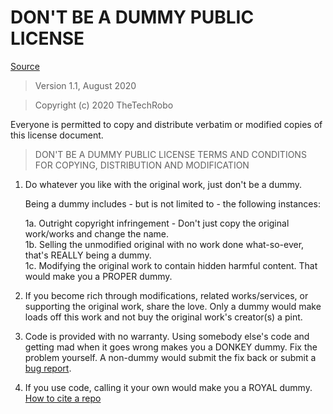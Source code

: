 # DON'T BE A DUMMY PUBLIC LICENSE

[Source](https://github.com/thetechrobo/dbad-clean)

> Version 1.1, August 2020

> Copyright (c) 2020 TheTechRobo
 
 Everyone is permitted to copy and distribute verbatim or modified copies of this license document.

> DON'T BE A DUMMY PUBLIC LICENSE
> TERMS AND CONDITIONS FOR COPYING, DISTRIBUTION AND MODIFICATION

 1. Do whatever you like with the original work, just don't be a dummy.

     Being a dummy includes - but is not limited to - the following instances:

	 1a. Outright copyright infringement - Don't just copy the original work/works and change the name.  
	 1b. Selling the unmodified original with no work done what-so-ever, that's REALLY being a dummy.  
	 1c. Modifying the original work to contain hidden harmful content. That would make you a PROPER dummy.  

 2. If you become rich through modifications, related works/services, or supporting the original work,
 share the love. Only a dummy would make loads off this work and not buy the original work's 
 creator(s) a pint.
 
 3. Code is provided with no warranty. Using somebody else's code and getting mad when it goes wrong makes 
 you a DONKEY dummy. Fix the problem yourself. A non-dummy would submit the fix back or submit a [bug report](https://www.chiark.greenend.org.uk/~sgtatham/bugs.html).

4. If you use code, calling it your own would make you a ROYAL dummy. [How to cite a repo](https://academia.stackexchange.com/questions/14010/how-do-you-cite-a-github-repository)

